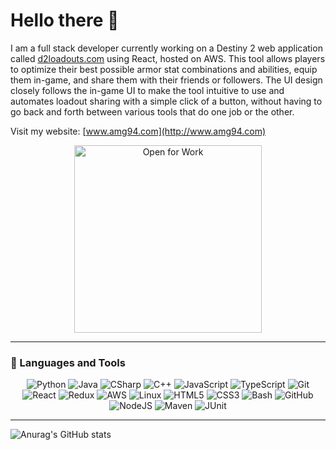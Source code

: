 # Hello there 👋

I am a full stack developer currently working on a Destiny 2 web application called [d2loadouts.com](https://d2loadouts.com) using React, hosted on AWS. This tool allows players to optimize their best possible armor stat combinations and abilities, equip them in-game, and share them with their friends or followers. The UI design closely follows the in-game UI to make the tool intuitive to use and automates loadout sharing with a simple click of a button, without having to go back and forth between various tools that do one job or the other. 

Visit my website: [www.amg94.com](http://www.amg94.com)

<p align="center">
  <img src="https://media.giphy.com/media/kBZBlLVlfECvOQAVno/giphy.gif" alt="Open for Work" width="300"/>
</p>

---

### 🧰 Languages and Tools

<p align="center">
  <img alt="Python" src="https://img.shields.io/badge/-Python-3776AB?style=for-the-badge&logo=python&logoColor=white" />
  <img alt="Java" src="https://img.shields.io/badge/-Java-007396?style=for-the-badge&logo=java&logoColor=white" />
  <img alt="CSharp" src="https://img.shields.io/badge/-C%23-239120?style=for-the-badge&logo=c-sharp&logoColor=white" />
  <img alt="C++" src="https://img.shields.io/badge/-C++-00599C?style=for-the-badge&logo=c%2B%2B&logoColor=white" />
  <img alt="JavaScript" src="https://img.shields.io/badge/-JavaScript-F7DF1E?style=for-the-badge&logo=javascript&logoColor=black" />
  <img alt="TypeScript" src="https://img.shields.io/badge/-TypeScript-007ACC?style=for-the-badge&logo=typescript&logoColor=white" />
  <img alt="Git" src="https://img.shields.io/badge/-Git-F05032?style=for-the-badge&logo=git&logoColor=white" />
  <img alt="React" src="https://img.shields.io/badge/-React-20232A?style=for-the-badge&logo=react&logoColor=61DAFB" />
  <img alt="Redux" src="https://img.shields.io/badge/-Redux-764ABC?style=for-the-badge&logo=redux&logoColor=white" />
  <img alt="AWS" src="https://img.shields.io/badge/-AWS-232F3E?style=for-the-badge&logo=amazon-aws&logoColor=white" />
  <img alt="Linux" src="https://img.shields.io/badge/-Linux-FCC624?style=for-the-badge&logo=linux&logoColor=black" />
  <img alt="HTML5" src="https://img.shields.io/badge/-HTML5-E34F26?style=for-the-badge&logo=html5&logoColor=white" />
  <img alt="CSS3" src="https://img.shields.io/badge/-CSS3-1572B6?style=for-the-badge&logo=css3&logoColor=white" />
  <img alt="Bash" src="https://img.shields.io/badge/-Bash-4EAA25?style=for-the-badge&logo=gnu-bash&logoColor=white" />
  <img alt="GitHub" src="https://img.shields.io/badge/-GitHub-181717?style=for-the-badge&logo=github&logoColor=white" />
  <img alt="NodeJS" src="https://img.shields.io/badge/-Node.js-339933?style=for-the-badge&logo=node.js&logoColor=white" />
  <img alt="Maven" src="https://img.shields.io/badge/-Maven-C71A36?style=for-the-badge&logo=apache-maven&logoColor=white" />
  <img alt="JUnit" src="https://img.shields.io/badge/-JUnit-25A162?style=for-the-badge&logo=junit5&logoColor=white" />
</p>

---

![Anurag's GitHub stats](https://github-readme-stats.vercel.app/api?username=ahmedmgamal94&show_icons=true&theme=radical)
